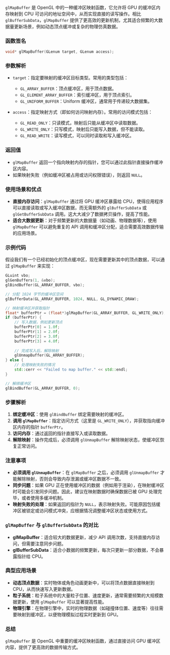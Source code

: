 `glMapBuffer` 是 OpenGL 中的一种缓冲区映射函数，它允许将 GPU 的缓冲区内存映射到 CPU 可访问的地址空间中，从而实现直接的读写操作。相比 `glBufferSubData`，`glMapBuffer` 提供了更高效的更新机制，尤其适合频繁的大数据量更新场景，例如动态顶点缓冲或复杂的物理仿真数据。

### 函数签名
```cpp
void* glMapBuffer(GLenum target, GLenum access);
```

### 参数解析
- `target`：指定要映射的缓冲区目标类型。常用的类型包括：
  - `GL_ARRAY_BUFFER`：顶点缓冲区，用于顶点数据。
  - `GL_ELEMENT_ARRAY_BUFFER`：索引缓冲区，用于顶点索引。
  - `GL_UNIFORM_BUFFER`：Uniform 缓冲区，通常用于传递较大数据集。
  
- `access`：指定映射方式（即如何访问映射内存）。常用的访问模式包括：
  - `GL_READ_ONLY`：只读模式，映射后只能从缓冲区中读取数据。
  - `GL_WRITE_ONLY`：只写模式，映射后只能写入数据，但不能读取。
  - `GL_READ_WRITE`：读写模式，可以同时读取和写入缓冲区。

### 返回值
- `glMapBuffer` 返回一个指向映射内存的指针，您可以通过此指针直接操作缓冲区内容。
- 如果映射失败（例如缓冲区被占用或访问权限错误），则返回 `NULL`。

### 使用场景和优点
- **直接内存访问**：`glMapBuffer` 通过将 GPU 缓冲区暴露给 CPU，使得应用程序可以直接读取或写入缓冲区数据，而无需额外的 `glBufferSubData` 或 `glGetBufferSubData` 调用。这大大减少了数据拷贝操作，提高了性能。
- **适合大数据更新**：对于频繁更新的大数据量（如动画、物理数据等），使用 `glMapBuffer` 可以避免重复的 API 调用和缓冲区分配，适合需要高效数据传输的应用场景。

### 示例代码
假设我们有一个已经初始化的顶点缓冲区，现在需要更新其中的顶点数据，可以通过 `glMapBuffer` 来实现：

```cpp
GLuint vbo;
glGenBuffers(1, &vbo);
glBindBuffer(GL_ARRAY_BUFFER, vbo);

// 分配 1024 字节的缓冲区空间
glBufferData(GL_ARRAY_BUFFER, 1024, NULL, GL_DYNAMIC_DRAW);

// 映射缓冲区并获取指针
float* bufferPtr = (float*)glMapBuffer(GL_ARRAY_BUFFER, GL_WRITE_ONLY);
if (bufferPtr) {
    // 写入数据，例如更新顶点
    bufferPtr[0] = 1.0f;
    bufferPtr[1] = 2.0f;
    bufferPtr[2] = 3.0f;
    bufferPtr[3] = 4.0f;
    
    // 完成写入后，解除映射
    glUnmapBuffer(GL_ARRAY_BUFFER);
} else {
    // 处理映射失败的情况
    std::cerr << "Failed to map buffer." << std::endl;
}

// 解绑缓冲区
glBindBuffer(GL_ARRAY_BUFFER, 0);
```

### 步骤解析
1. **绑定缓冲区**：使用 `glBindBuffer` 绑定需要映射的缓冲区。
2. **调用 `glMapBuffer`**：指定访问方式（这里是 `GL_WRITE_ONLY`），并获取指向缓冲区内存的指针 `bufferPtr`。
3. **访问内存**：通过返回的指针直接写入或读取数据。
4. **解除映射**：操作完成后，必须调用 `glUnmapBuffer` 解除映射状态，使缓冲区恢复正常访问。

### 注意事项
- **必须调用 `glUnmapBuffer`**：在 `glMapBuffer` 之后，必须调用 `glUnmapBuffer` 才能解除映射，否则会导致内存泄漏或缓冲区数据不一致。
- **同步问题**：如果 GPU 正在使用缓冲区的数据（例如用于渲染），在映射缓冲区时可能会引发同步问题。因此，建议在映射数据时确保数据已被 GPU 处理完毕，或者使用多缓冲机制。
- **映射失败的处理**：如果返回的指针为 `NULL`，表示映射失败。可能原因包括缓冲区被锁定或访问模式冲突，应根据情况调整缓冲区状态或使用方式。

### `glMapBuffer` 与 `glBufferSubData` 的对比
- **glMapBuffer**：适合较大的数据更新，减少 API 调用次数，支持直接内存访问，但需要注意同步问题。
- **glBufferSubData**：适合小数据的频繁更新，每次只更新一部分数据，不会暴露指针给 CPU。

### 典型应用场景
- **动态顶点数据**：实时物体或角色动画更新中，可以将顶点数据直接映射到 CPU，从而快速写入更新数据。
- **粒子系统**：粒子系统中的大量粒子位置、速度更新，通常需要频繁的大规模数据更新，使用 `glMapBuffer` 可以显著提高性能。
- **物理引擎**：在物理引擎中，实时的物理数据（如碰撞体位置、速度等）往往需要映射到缓冲区，以便物理模拟过程实时更新到 GPU。

### 总结
`glMapBuffer` 是 OpenGL 中重要的缓冲区映射函数，通过直接访问 GPU 缓冲区内容，提供了更高效的数据传输方式。